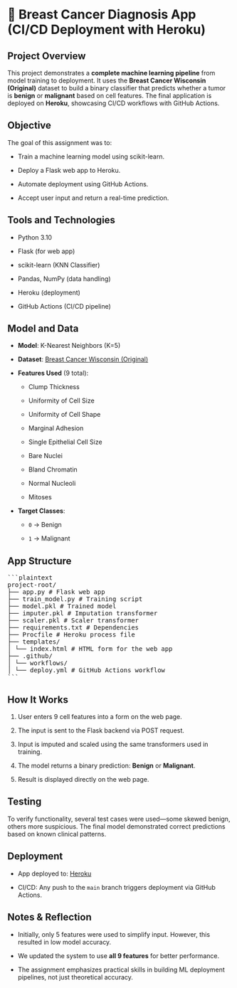 # 🧠 Breast Cancer Diagnosis App (CI/CD Deployment with Heroku)

## Project Overview

This project demonstrates a **complete machine learning pipeline** from model training to deployment. It uses the **Breast Cancer Wisconsin (Original)** dataset to build a binary classifier that predicts whether a tumor is **benign** or **malignant** based on cell features. The final application is deployed on **Heroku**, showcasing CI/CD workflows with GitHub Actions.

## Objective

The goal of this assignment was to:

- Train a machine learning model using scikit-learn.

- Deploy a Flask web app to Heroku.

- Automate deployment using GitHub Actions.

- Accept user input and return a real-time prediction.

## Tools and Technologies

- Python 3.10

- Flask (for web app)

- scikit-learn (KNN Classifier)

- Pandas, NumPy (data handling)

- Heroku (deployment)

- GitHub Actions (CI/CD pipeline)

## Model and Data

- **Model**: K-Nearest Neighbors (K=5)

- **Dataset**: [Breast Cancer Wisconsin (Original)](https://archive.ics.uci.edu/dataset/15/breast+cancer+wisconsin+original)

- **Features Used** (9 total):
  
  - Clump Thickness
  
  - Uniformity of Cell Size
  
  - Uniformity of Cell Shape
  
  - Marginal Adhesion
  
  - Single Epithelial Cell Size
  
  - Bare Nuclei
  
  - Bland Chromatin
  
  - Normal Nucleoli
  
  - Mitoses

- **Target Classes**:
  
  - `0` → Benign
  
  - `1` → Malignant

## App Structure

<pre>
```plaintext
project-root/
├── app.py # Flask web app
├── train_model.py # Training script
├── model.pkl # Trained model
├── imputer.pkl # Imputation transformer
├── scaler.pkl # Scaler transformer
├── requirements.txt # Dependencies
├── Procfile # Heroku process file
├── templates/
│ └── index.html # HTML form for the web app
├── .github/
│ └── workflows/
│ └── deploy.yml # GitHub Actions workflow
```
</pre>

## How It Works

1. User enters 9 cell features into a form on the web page.

2. The input is sent to the Flask backend via POST request.

3. Input is imputed and scaled using the same transformers used in training.

4. The model returns a binary prediction: **Benign** or **Malignant**.

5. Result is displayed directly on the web page.

## Testing

To verify functionality, several test cases were used—some skewed benign, others more suspicious. The final model demonstrated correct predictions based on known clinical patterns.

## Deployment

- App deployed to: [Heroku](https://rcd-mlapp-7d9ac813fc0f.herokuapp.com/)

- CI/CD: Any push to the `main` branch triggers deployment via GitHub Actions.

## Notes & Reflection

- Initially, only 5 features were used to simplify input. However, this resulted in low model accuracy.

- We updated the system to use **all 9 features** for better performance.

- The assignment emphasizes practical skills in building ML deployment pipelines, not just theoretical accuracy.